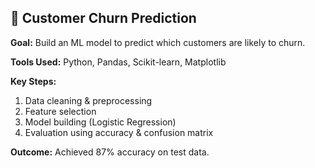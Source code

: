 ## 🤖 Customer Churn Prediction

**Goal:** Build an ML model to predict which customers are likely to churn.

**Tools Used:** Python, Pandas, Scikit-learn, Matplotlib

**Key Steps:**
1. Data cleaning & preprocessing
2. Feature selection
3. Model building (Logistic Regression)
4. Evaluation using accuracy & confusion matrix

**Outcome:** Achieved 87% accuracy on test data.

